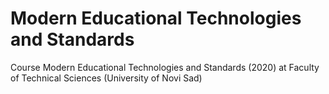 # Modern Educational Technologies and Standards
Course Modern Educational Technologies and Standards (2020) at Faculty of Technical Sciences (University of Novi Sad) 
